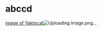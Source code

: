 # abccd

[image of Yaktocat](https://octodex.github.com/images/yaktocat.png)![Uploading image.png…]()

